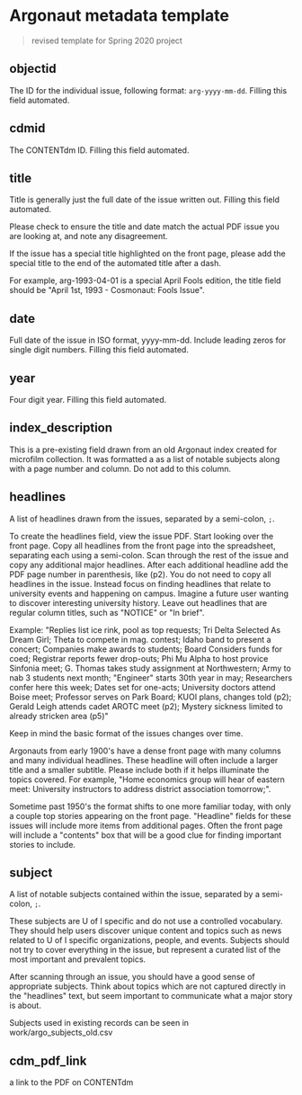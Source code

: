 # Argonaut metadata template

> revised template for Spring 2020 project

## objectid

The ID for the individual issue, following format:
`arg-yyyy-mm-dd`.
Filling this field automated.

## cdmid

The CONTENTdm ID.
Filling this field automated.

## title

Title is generally just the full date of the issue written out. 
Filling this field automated.

Please check to ensure the title and date match the actual PDF issue you are looking at, and note any disagreement.

If the issue has a special title highlighted on the front page, please add the special title to the end of the automated title after a dash.

For example, arg-1993-04-01 is a special April Fools edition, the title field should be "April 1st, 1993 - Cosmonaut: Fools Issue".

## date

Full date of the issue in ISO format, yyyy-mm-dd.
Include leading zeros for single digit numbers.
Filling this field automated.

## year

Four digit year.
Filling this field automated.

## index_description 

This is a pre-existing field drawn from an old Argonaut index created for microfilm collection. 
It was formatted a as a list of notable subjects along with a page number and column. 
Do not add to this column.

## headlines

A list of headlines drawn from the issues, separated by a semi-colon, `;`.

To create the headlines field, view the issue PDF. 
Start looking over the front page. 
Copy all headlines from the front page into the spreadsheet, separating each using a semi-colon. 
Scan through the rest of the issue and copy any additional major headlines.
After each additional headline add the PDF page number in parenthesis, like (p2).
You do not need to copy all headlines in the issue. 
Instead focus on finding headlines that relate to university events and happening on campus. 
Imagine a future user wanting to discover interesting university history.
Leave out headlines that are regular column titles, such as "NOTICE" or "In brief". 

Example:
"Replies list ice rink, pool as top requests; Tri Delta Selected As Dream Girl; Theta to compete in mag. contest; Idaho band to present a concert; Companies make awards to students; Board Considers funds for coed; Registrar reports fewer drop-outs; Phi Mu Alpha to host provice Sinfonia meet; G. Thomas takes study assignment at Northwestern; Army to nab 3 students next month; "Engineer" starts 30th year in may; Researchers confer here this week; Dates set for one-acts; University doctors attend Boise meet; Professor serves on Park Board; KUOI plans, changes told (p2); Gerald Leigh attends cadet AROTC meet (p2); Mystery sickness limited to already stricken area (p5)" 

Keep in mind the basic format of the issues changes over time. 

Argonauts from early 1900's have a dense front page with many columns and many individual headlines. 
These headline will often include a larger title and a smaller subtitle. 
Please include both if it helps illuminate the topics covered. 
For example, "Home economics group will hear of eastern meet: University instructors to address district association tomorrow;".

Sometime past 1950's the format shifts to one more familiar today, with only a couple top stories appearing on the front page. 
"Headline" fields for these issues will include more items from additional pages. 
Often the front page will include a "contents" box that will be a good clue for finding important stories to include.

## subject

A list of notable subjects contained within the issue, separated by a semi-colon, `;`.

These subjects are U of I specific and do not use a controlled vocabulary.
They should help users discover unique content and topics such as news related to U of I specific organizations, people, and events.
Subjects should not try to cover everything in the issue, but represent a curated list of the most important and prevalent topics.

After scanning through an issue, you should have a good sense of appropriate subjects.
Think about topics which are not captured directly in the "headlines" text, but seem important to communicate what a major story is about.

Subjects used in existing records can be seen in work/argo_subjects_old.csv

## cdm_pdf_link

a link to the PDF on CONTENTdm
